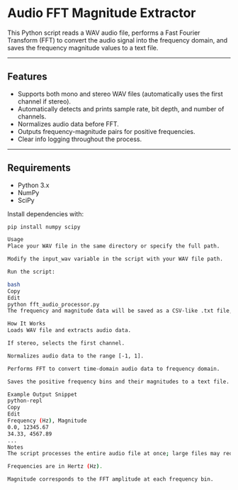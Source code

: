 # Audio FFT Magnitude Extractor

This Python script reads a WAV audio file, performs a Fast Fourier Transform (FFT) to convert the audio signal into the frequency domain, and saves the frequency magnitude values to a text file.

---

## Features

- Supports both mono and stereo WAV files (automatically uses the first channel if stereo).
- Automatically detects and prints sample rate, bit depth, and number of channels.
- Normalizes audio data before FFT.
- Outputs frequency-magnitude pairs for positive frequencies.
- Clear info logging throughout the process.

---

## Requirements

- Python 3.x
- NumPy
- SciPy

Install dependencies with:

```bash
pip install numpy scipy

Usage
Place your WAV file in the same directory or specify the full path.

Modify the input_wav variable in the script with your WAV file path.

Run the script:

bash
Copy
Edit
python fft_audio_processor.py
The frequency and magnitude data will be saved as a CSV-like .txt file, specified by output_txt in the script.

How It Works
Loads WAV file and extracts audio data.

If stereo, selects the first channel.

Normalizes audio data to the range [-1, 1].

Performs FFT to convert time-domain audio data to frequency domain.

Saves the positive frequency bins and their magnitudes to a text file.

Example Output Snippet
python-repl
Copy
Edit
Frequency (Hz), Magnitude
0.0, 12345.67
34.33, 4567.89
...
Notes
The script processes the entire audio file at once; large files may require significant memory.

Frequencies are in Hertz (Hz).

Magnitude corresponds to the FFT amplitude at each frequency bin.
